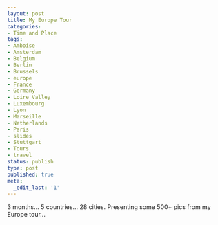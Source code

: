 ```yaml
---
layout: post
title: My Europe Tour
categories:
- Time and Place
tags:
- Amboise
- Amsterdam
- Belgium
- Berlin
- Brussels
- europe
- France
- Germany
- Loire Valley
- Luxembourg
- Lyon
- Marseille
- Netherlands
- Paris
- slides
- Stuttgart
- Tours
- travel
status: publish
type: post
published: true
meta:
  _edit_last: '1'
---
```

3 months... 5 countries... 28 cities. Presenting some 500+ pics from my Europe tour...    
